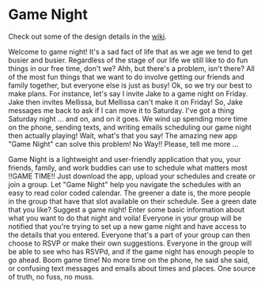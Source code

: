 # Game Night

Check out some of the design details in the [wiki](https://github.com/Dustin-Adler/game_night/wiki).

Welcome to game night! It's a sad fact of life that as we age we tend to get busier and busier. Regardless of the stage of our life we still like to do fun things in our free time, don't we? Ahh, but there's a problem, isn't there? All of the most fun things that we want to do involve getting our friends and family together, but everyone else is just as busy! Ok, so we try our best to make plans. For instance, let's say I invite Jake to a game night on Friday. Jake then invites Mellissa, but Mellissa can't make it on Friday! So, Jake messages me back to ask if I can move it to Saturday. I've got a thing Saturday night ... and on, and on it goes. We wind up spending more time on the phone, sending texts, and writing emails scheduling our game night then actually playing! Wait, what's that you say! The amazing new app "Game Night" can solve this problem! No Way!! Please, tell me more ... 

Game Night is a lightweight and user-friendly application that you, your friends, family, and work buddies can use to schedule what matters most !!GAME TIME!! Just download the app, upload your schedules and create or join a group. Let "Game Night" help you navigate the schedules with an easy to read color coded calendar. The greener a date is, the more people in the group that have that slot available on their schedule. See a green date that you like? Suggest a game night! Enter some basic information about what you want to do that night and voila! Everyone in your group will be notified that you're trying to set up a new game night and have access to the details that you entered. Everyone that's a part of your group can then choose to RSVP or make their own suggestions. Everyone in the group will be able to see who has RSVPd, and if the game night has enough people to go ahead. Boom game time! No more time on the phone, he said she said, or confusing text messages and emails about times and places. One source of truth, no fuss, no muss.
